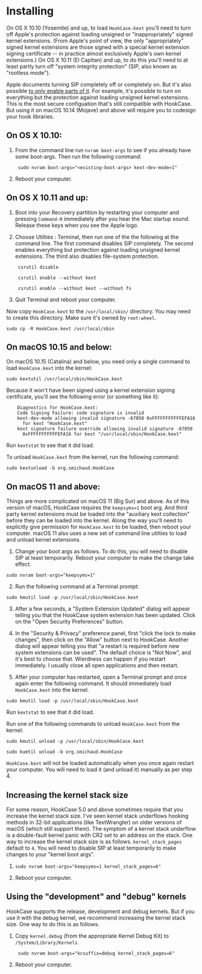 # Installing

On OS X 10.10 (Yosemite) and up, to load `HookCase.kext` you'll need
to turn off Apple's protection against loading unsigned or
"inappropriately" signed kernel extensions.  (From Apple's point of
view, the only "appropriately" signed kernel extensions are those
signed with a special kernel extension signing certificate -- in
practice almost exclusively Apple's own kernel extensions.)  On OS X
10.11 (El Capitan) and up, to do this you'll need to at least partly
turn off "system integrity protection" (SIP, also known as "rootless
mode").

Apple documents turning SIP completely off or completely on.  But it's
also possible
[to only enable parts of it](https://forums.developer.apple.com/thread/17452).
For example, it's possible to turn on everything but the protection
against loading unsigned kernel extensions.  This is the most secure
configuation that's still compatible with HookCase.  But using it on
macOS 10.14 (Mojave) and above will require you to codesign your hook
libraries.

## On OS X 10.10:

1. From the command line run `nvram boot-args` to see if you already
   have some boot-args.  Then run the following command:

        sudo nvram boot-args="<existing-boot-args> kext-dev-mode=1"

2. Reboot your computer.

## On OS X 10.11 and up:

1. Boot into your Recovery partition by restarting your computer and
   pressing `Command-R` immediately after you hear the Mac startup
   sound.  Release these keys when you see the Apple logo.

2. Choose Utilties : Terminal, then run one of the the following at
   the command line.  The first command disables SIP completely.  The
   second enables everything but protection against loading unsigned
   kernel extensions.  The third also disables file-system protection.

        csrutil disable

        csrutil enable --without kext

        csrutil enable --without kext --without fs

3. Quit Terminal and reboot your computer.

Now copy `HookCase.kext` to the `/usr/local/sbin/` directory.  You may
need to create this directory.  Make sure it's owned by `root:wheel`.

`sudo cp -R HookCase.kext /usr/local/sbin`

## On macOS 10.15 and below:

On macOS 10.15 (Catalina) and below, you need only a single command to
load `HookCase.kext` into the kernel:

`sudo kextutil /usr/local/sbin/HookCase.kext`

Because it won't have been signed using a kernel extension signing
certificate, you'll see the following error (or something like it):

        Diagnostics for HookCase.kext:
        Code Signing Failure: code signature is invalid
        kext-dev-mode allowing invalid signature -67050 0xFFFFFFFFFFFEFA16
          for kext "HookCase.kext"
        kext signature failure override allowing invalid signature -67050
          0xFFFFFFFFFFFEFA16 for kext "/usr/local/sbin/HookCase.kext"

Run `kextstat` to see that it did load.

To unload `HookCase.kext` from the kernel, run the following command:

`sudo kextunload -b org.smichaud.HookCase`

## On macOS 11 and above:

Things are more complicated on macOS 11 (Big Sur) and above.  As of
this version of macOS, HookCase requires the `keepsyms=1` boot arg.
And third party kernel extensions must be loaded into the "auxiliary
kext collection" before they can be loaded into the kernel.  Along the
way you'll need to explicitly give permission for `HookCase.kext` to
be loaded, then reboot your computer.  macOS 11 also uses a new set of
command line utilties to load and unload kernel extensions.

1. Change your boot args as follows. To do this, you will need to
disable SIP at least temporarily. Reboot your computer to make the
change take effect.

`sudo nvram boot-args="keepsyms=1"`

2. Run the following command at a Terminal prompt:

`sudo kmutil load -p /usr/local/sbin/HookCase.kext`

3. After a few seconds, a "System Extension Updated" dialog will
appear telling you that the HookCase system extension has been
updated.  Click on the "Open Security Preferences" button.

4. In the "Security & Privacy" preference panel, first "click the lock
to make changes", then click on the "Allow" button next to HookCase.
Another dialog will appear telling you that "a restart is required
before new system extensions can be used".  The default choice is "Not
Now", and it's best to choose that.  Wierdness can happen if you
restart immediately.  I usually close all open applications and then
restart.

5. After your computer has restarted, open a Terminal prompt and once
again enter the following command.  It should immediately load
`HookCase.kext` into the kernel.

`sudo kmutil load -p /usr/local/sbin/HookCase.kext`

Run `kextstat` to see that it did load.

Run one of the following commands to unload `HookCase.kext` from the
kernel:

`sudo kmutil unload -p /usr/local/sbin/HookCase.kext`

`sudo kumtil unload -b org.smichaud.HookCase`

`HookCase.kext` will not be loaded automatically when you once again
restart your computer.  You will need to load it (and unload it)
manually as per step 4.

## Increasing the kernel stack size

For some reason, HookCase 5.0 and above sometimes require that you
increase the kernel stack size.  I've seen kernel stack underflows
hooking methods in 32-bit applications (like TextWrangler) on older
versions of macOS (which still support them).  The symptom of a kernel
stack underflow is a double-fault kernel panic with CR2 set to an
address on the stack.  One way to increase the kernel stack size is as
follows.  `kernel_stack_pages` default to `4`.  You will need to
disable SIP at least temporarily to make changes to your "kernel boot
args".

1. `sudo nvram boot-args="keepsyms=1 kernel_stack_pages=6"`

2. Reboot your computer.

## Using the "development" and "debug" kernels

HookCase supports the release, development and debug kernels.  But if
you use it with the debug kernel, we recommend increasing the kernel
stack size.  One way to do this is as follows.

1. Copy `kernel.debug` (from the appropriate Kernel Debug Kit) to
   `/System/Library/Kernels`.

        sudo nvram boot-args="kcsuffix=debug kernel_stack_pages=6"

2. Reboot your computer.

